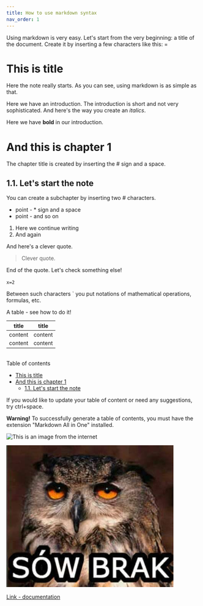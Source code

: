 ```yaml
---
title: How to use markdown syntax
nav_order: 1
---
```

Using markdown is very easy. Let's start from the very beginning: a title of the document. Create it by inserting a few characters like this: =

This is title
========================
Here the note really starts. As you can see, using markdown is as simple as that. 

Here we have an introduction. The introduction is short and not very sophisticated. And here's the way you create an *italics*.

Here we have **bold** in our introduction.

# And this is chapter 1 

The chapter title is created by inserting the # sign and a space.

## 1.1. Let's start the note

You can create a subchapter by inserting two # characters.

* point - * sign and a space
* point - and so on

1. Here we continue writing
2. And again

And here's a clever quote.
>Clever quote.  

End of the quote. Let's check something else!

`x=2`

Between such characters ` you put notations of mathematical operations, formulas, etc.

A table - see how to do it!

| title   | title   |
|---------|---------|
| content | content |
| content | content |

\
Table of contents

- [This is title](#this-is-title)
- [And this is chapter 1](#and-this-is-chapter-1)
  - [1.1. Let's start the note](#11-lets-start-the-note)

If you would like to update your table of content or need any suggestions, try ctrl+space.

**Warning!** To successfully generate a table of contents, you must have the extension "Markdown All in One" installed.

![This is an image from the internet](https://4rooms.com.pl/userdata/public/gfx/1279cded36c5a39ffac5a8b86ffa654c.jpg)

![And this is an image from my computer](sowbrak.jpg)

[Link - documentation](https://daringfireball.net/projects/markdown/)


